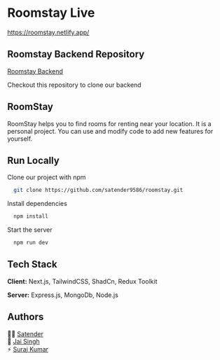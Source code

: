 
# Roomstay Live

https://roomstay.netlify.app/


## Roomstay Backend Repository

[Roomstay Backend](https://github.com/Jai-singh-2000/roomstay_backend)

Checkout this repository to clone our backend


## RoomStay 

RoomStay helps you to find rooms for renting near your location.
It is a personal project. You can use and modify code to add new features for yourself. 


## Run Locally

Clone our project with npm

```bash
  git clone https://github.com/satender9586/roomstay.git
```

Install dependencies

```bash
  npm install
```

Start the server

```bash
  npm run dev
```


## Tech Stack

**Client:** Next.js, TailwindCSS, ShadCn, Redux Toolkit

**Server:** Express.js, MongoDb, Node.js


## Authors

👩‍💻 [Satender](https://github.com/satender9586)\
🧠 [Jai Singh](https://github.com/Jai-singh-2000)\
⚡️ [Suraj Kumar](https://github.com/surajkumar540)

